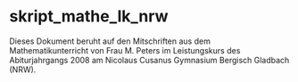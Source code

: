 # skript_mathe_lk_nrw
Dieses Dokument beruht auf den Mitschriften aus dem Mathematikunterricht von Frau M. Peters im Leistungskurs des Abiturjahrgangs 2008 am Nicolaus Cusanus Gymnasium Bergisch Gladbach (NRW).
